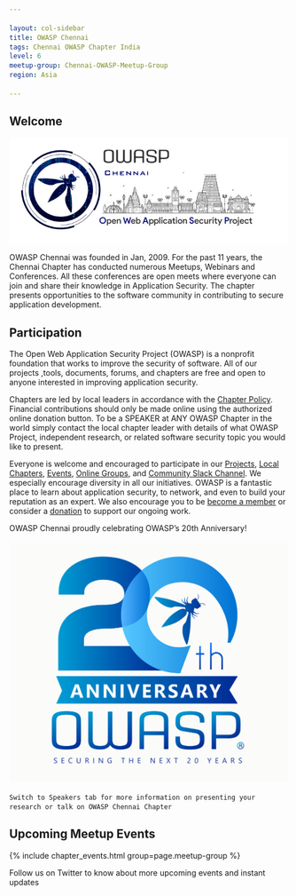 ```yaml
---

layout: col-sidebar
title: OWASP Chennai
tags: Chennai OWASP Chapter India
level: 6
meetup-group: Chennai-OWASP-Meetup-Group
region: Asia

---
```


## Welcome

<img src="assets/images/logo/owasp_chennai_logo.png">

OWASP Chennai was founded in Jan, 2009. For the past 11 years, the Chennai Chapter has conducted numerous Meetups, Webinars and Conferences. All these conferences are open meets where everyone can join and share their knowledge in Application Security. The chapter presents opportunities to the software community in contributing to secure application development.

## Participation
The Open Web Application Security Project (OWASP) is a nonprofit foundation that works to improve the security of software. All of our projects ,tools, documents, forums, and chapters are free and open to anyone interested in improving application security. 

Chapters are led by local leaders in accordance with the [Chapter Policy](https://owasp.org/www-policy/). Financial contributions should only be made online using the authorized online donation button. To be a SPEAKER at ANY OWASP Chapter in the world simply contact the local chapter leader with details of what OWASP Project, independent research, or related software security topic you would like to present.

Everyone is welcome and encouraged to participate in our [Projects](/projects), [Local Chapters](/chapters), [Events](/events), [Online Groups](https://groups.google.com/a/owasp.com/), and [Community Slack Channel](https://owasp.slack.com/). We especially encourage diversity in all our initiatives. OWASP is a fantastic place to learn about application security, to network, and even to build your reputation as an expert. We also encourage you to be [become a member](/membership) or consider a [donation](/donate) to support our ongoing work.

OWASP Chennai proudly celebrating OWASP’s 20th Anniversary!

<img src="assets/images/OWASP_20th_Anniversary.jpeg">

```Switch to Speakers tab for more information on presenting your research or talk on OWASP Chennai Chapter```

## Upcoming Meetup Events

{% include chapter_events.html group=page.meetup-group %}
 
Follow us on Twitter to know about more upcoming events and instant updates
